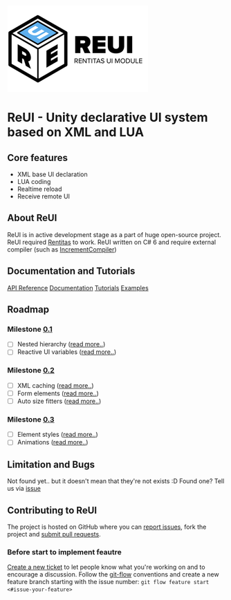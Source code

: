 ![alt text](https://raw.githubusercontent.com/alerdenisov/ReUI/master/Resources/reui-logo-200.png "ReUI Rentitas module for UI")
# ReUI - Unity declarative UI system based on XML and LUA

## Core features
- XML base UI declaration
- LUA coding
- Realtime reload
- Receive remote UI

## About ReUI
ReUI is in active development stage as a part of huge open-source project. ReUI required [Rentitas](https://github.com/alerdenisov/Rentitas) to work. ReUI written on C# 6 and require external compiler (such as [IncrementCompiler](https://github.com/SaladLab/Unity3D.IncrementalCompiler))

## Documentation and Tutorials
[API Reference](https://github.com/alerdenisov/ReUI/wiki)
[Documentation](https://github.com/alerdenisov/ReUI/wiki)
[Tutorials](https://github.com/alerdenisov/ReUI/wiki)
[Examples](https://github.com/alerdenisov/ReUI/wiki)

## Roadmap
### Milestone [0.1](https://github.com/alerdenisov/ReUI/milestone/1)
- [ ] Nested hierarchy ([read more..](https://github.com/alerdenisov/ReUI/issues/6))
- [ ] Reactive UI variables ([read more..](https://github.com/alerdenisov/ReUI/issues/4))

### Milestone [0.2](https://github.com/alerdenisov/ReUI/milestone/2)
- [ ] XML caching ([read more..](https://github.com/alerdenisov/ReUI/issues/1))
- [ ] Form elements ([read more..](https://github.com/alerdenisov/ReUI/issues/7))
- [ ] Auto size fitters ([read more..](https://github.com/alerdenisov/ReUI/issues/5))

### Milestone [0.3](https://github.com/alerdenisov/ReUI/milestone/3)
- [ ] Element styles ([read more..](https://github.com/alerdenisov/ReUI/issues/3))
- [ ] Animations ([read more..](https://github.com/alerdenisov/ReUI/issues/2))

## Limitation and Bugs
Not found yet.. but it doesn't mean that they're not exists :D
Found one? Tell us via [issue](https://github.com/alerdenisov/ReUI/issues/new)

## Contributing to ReUI
The project is hosted on GitHub where you can [report issues](https://github.com/alerdenisov/ReUI/issues), fork the project and [submit pull requests](https://github.com/alerdenisov/ReUI/pulls).

### Before start to implement feautre
[Create a new ticket](https://github.com/alerdenisov/ReUI/issues/new) to let people know what you're working on and to encourage a discussion. Follow the [git-flow](https://github.com/nvie/gitflow) conventions and create a new feature branch starting with the issue number: `git flow feature start <#issue-your-feature>`